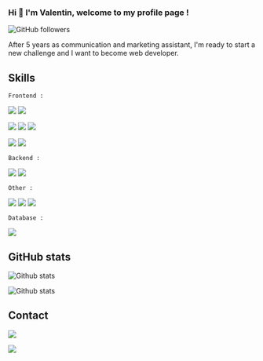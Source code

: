 ### Hi 👋 I'm Valentin, welcome to my profile page !

<img alt="GitHub followers" src="https://img.shields.io/github/followers/ValGab?label=Follow&style=social">

After 5 years as communication and marketing assistant, I'm ready to start a new challenge and I want to become web developer.

## Skills

 `Frontend :`

<img src="https://img.shields.io/badge/HTML5-E34F26?style=for-the-badge&logo=html5&logoColor=white"> <img src="https://img.shields.io/badge/CSS3-1572B6?style=for-the-badge&logo=css3&logoColor=white">

<img src="https://img.shields.io/badge/JavaScript-323330?style=for-the-badge&logo=javascript&logoColor=F7DF1E">  <img src="https://img.shields.io/badge/React-20232A?style=for-the-badge&logo=react&logoColor=61DAFB">  <img src="https://img.shields.io/badge/Node.js-339933?style=for-the-badge&logo=nodedotjs&logoColor=white">

<img src="https://img.shields.io/badge/React_Native-20232A?style=for-the-badge&logo=react&logoColor=61DAFB">  [<img src="https://img.shields.io/badge/Expo-@ValGab-green">](https://expo.dev/@valgab)

 
 `Backend :`
 
<img src="https://img.shields.io/badge/Heroku-430098?style=for-the-badge&logo=heroku&logoColor=white"> <img src="https://img.shields.io/badge/Express.js-000000?style=for-the-badge&logo=express&logoColor=white">

`Other :` 

<img src="https://img.shields.io/badge/Netlify-00C7B7?style=for-the-badge&logo=netlify&logoColor=white"> <img src="https://img.shields.io/badge/GIT-E44C30?style=for-the-badge&logo=git&logoColor=white"> <img src="https://img.shields.io/badge/GitHub-100000?style=for-the-badge&logo=github&logoColor=white">

 `Database :`
 
 <img src="https://img.shields.io/badge/MongoDB-4EA94B?style=for-the-badge&logo=mongodb&logoColor=white">


## GitHub stats

![Github stats](https://github-readme-stats.vercel.app/api/top-langs?username=valgab&show_icons=true&locale=en&layout=compact)  

![Github stats](https://github-readme-stats.vercel.app/api?username=valgab)  

## Contact

[<img src="https://img.shields.io/badge/My Website-www.valentingbr.fr-green">](https://www.valentingbr.fr)

[<img src="https://img.shields.io/badge/LinkedIn-0077B5?style=for-the-badge&logo=linkedin&logoColor=white">](https://www.linkedin.com/in/valentin-gaborieau)


